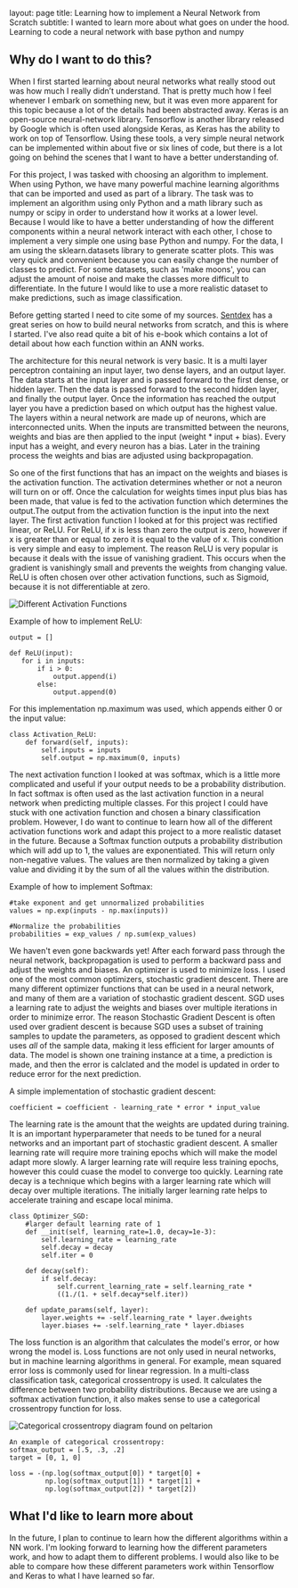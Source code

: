 layout: page
title: Learning how to implement a Neural Network from Scratch
subtitle: I wanted to learn more about what goes on under the hood. Learning to code a neural network with base python and numpy


## Why do I want to do this?

When I first started learning about neural networks what really stood out was how much I really didn’t understand. That is pretty much how I feel whenever I embark on something new, but it was even more apparent for this topic because a lot of the details had been abstracted away. Keras is an open-source neural-network library. Tensorflow is another library released by Google which is often used alongside Keras, as Keras has the ability to work on top of Tensorflow. Using these tools, a very simple neural network can be implemented within about five or six lines of code, but there is a lot going on behind the scenes that I want to have a better understanding of.

For this project, I was tasked with choosing an algorithm to implement. When using Python, we have many powerful machine learning algorithms that can be imported and used as part of a library. The task was to implement an algorithm using only Python and a math library such as numpy or scipy in order to understand how it works at a lower level. Because I would like to have a better understanding of how the different components within a neural network interact with each other, I chose to implement a very simple one using base Python and numpy.
For the data, I am using the sklearn.datasets library to generate scatter plots. This was very quick and convenient because you can easily change the number of classes to predict. For some datasets, such as 'make moons', you can adjust the amount of noise and make the classes more difficult to differentiate. In the future I would like to use a more realistic dataset to make predictions, such as image classification.

Before getting started I need to cite some of my sources. [Sentdex](https://www.youtube.com/playlist?list=PLQVvvaa0QuDcjD5BAw2DxE6OF2tius3V3) has a great series on how to build neural networks from scratch, and this is where I started. I've also read quite a bit of his e-book which contains a lot of detail about how each function within an ANN works.

The architecture for this neural network is very basic. It is a multi layer perceptron containing an input layer, two dense layers, and an output layer. The data starts at the input layer and is passed forward to the first dense, or hidden layer. Then the data is passed forward to the second hidden layer, and finally the output layer. Once the information has reached the output layer you have a prediction based on which output has the highest value. The layers within a neural network are made up of neurons, which are interconnected units. When the inputs are transmitted between the neurons, weights and bias are then applied to the input (weight * input + bias). Every input has a weight, and every neuron has a bias. Later in the training process the weights and bias are adjusted using backpropagation.

So one of the first functions that has an impact on the weights and biases is the activation function. The activation determines whether or not a neuron will turn on or off. Once the calculation for weights times input plus bias has been made, that value is fed to the activation function which determines the output.The output from the activation function is the input into the next layer. The first activation function I looked at for this project was rectified linear, or ReLU. For ReLU, if x is less than zero the output is zero, however if x is greater than or equal to zero it is equal to the value of x. This condition is very simple and easy to implement. The reason ReLU is very popular is because it deals with the issue of vanishing gradient. This occurs when the gradient is vanishingly small and prevents the weights from changing value. ReLU is often chosen over other activation functions, such as Sigmoid, because it is not differentiable at zero.

![Different Activation Functions](https://miro.medium.com/max/1200/1*ZafDv3VUm60Eh10OeJu1vw.png)

Example of how to implement ReLU:
~~~
output = []

def ReLU(input):
   for i in inputs:
       if i > 0:
           output.append(i)
       else:
           output.append(0)
~~~
For this implementation np.maximum was used, which appends either 0 or the input value:
~~~
class Activation_ReLU:
    def forward(self, inputs):
        self.inputs = inputs
        self.output = np.maximum(0, inputs)
~~~

The next activation function I looked at was softmax, which is a little more complicated and useful if your output needs to be a probability distribution. In fact softmax is often used as the last activation function in a neural network when predicting multiple classes. For this project I could have stuck with one activation function and chosen a binary classification problem. However, I do want to continue to learn how all of the different activation functions work and adapt this project to a more realistic dataset in the future. Because a Softmax function outputs a probability distribution which will add up to 1, the values are exponentiated. This will return only non-negative values. The values are then normalized by taking a given value and dividing it by the sum of all the values within the distribution.

Example of how to implement Softmax:
~~~
#take exponent and get unnormalized probabilities
values = np.exp(inputs - np.max(inputs))
        
#Normalize the probabilities
probabilities = exp_values / np.sum(exp_values)
~~~

We haven't even gone backwards yet! After each forward pass through the neural network, backpropagation is used to perform a backward pass and adjust the weights and biases. An optimizer is used to minimize loss. I used one of the most common optimizers, stochastic gradient descent. There are many different optimizer functions that can be used in a neural network, and many of them are a variation of stochastic gradient descent. SGD uses a learning rate to adjust the weights and biases over multiple iterations in order to minimize error. The reason Stochastic Gradient Descent is often used over gradient descent is because SGD uses a subset of training samples to update the parameters, as opposed to gradient descent which uses *all* of the sample data, making it less efficient for larger amounts of data. The model is shown one training instance at a time, a prediction is made, and then the error is calclated and the model is updated in order to reduce error for the next prediction.  

A simple implementation of stochastic gradient descent:
~~~
coefficient = coefficient - learning_rate * error * input_value
~~~

The learning rate is the amount that the weights are updated during training. It is an important hyperparameter that needs to be tuned for a neural networks and an important part of stochastic gradient descent. A smaller learning rate will require more training epochs which will make the model adapt more slowly. A larger learning rate will require less training epochs, however this could cuase the model to converge too quickly. Learning rate decay is a technique which begins with a larger learning rate which will decay over multiple iterations. The initially larger learning rate helps to accelerate training and escape local minima.

~~~
class Optimizer_SGD:
    #larger default learning rate of 1
    def __init(self, learning_rate=1.0, decay=1e-3):
        self.learning_rate = learning_rate
        self.decay = decay
        self.iter = 0
       
    def decay(self):
        if self.decay:
            self.current_learning_rate = self.learning_rate * 
            ((1./(1. + self.decay*self.iter))
    
    def update_params(self, layer):
        layer.weights += -self.learning_rate * layer.dweights
        layer.biases += -self.learning_rate * layer.dbiases
~~~

The loss function is an algorithm that calculates the model's error, or how wrong the model is. Loss functions are not only used in neural networks, but in machine learning algorithms in general. For example, mean squared error loss is commonly used for linear regression. In a multi-class classification task, categorical crossentropy is used. It calculates the difference between two probability distributions. Because we are using a softmax activation function, it also makes sense to use a categorical crossentropy function for loss.

![Categorical crossentropy diagram found on peltarion](https://peltarion.com/static/categorical_crossentropy_setup.svg)

~~~
An example of categorical crossentropy:
softmax_output = [.5, .3, .2]
target = [0, 1, 0]

loss = -(np.log(softmax_output[0]) * target[0] +
         np.log(softmax_output[1]) * target[1] +
         np.log(softmax_output[2]) * target[2])
~~~



## What I'd like to learn more about

In the future, I plan to continue to learn how the different algorithms within a NN work. I'm looking forward to learning how the different parameters work, and how to adapt them to different problems. I would also like to be able to compare how these different parameters work within Tensorflow and Keras to what I have learned so far.
